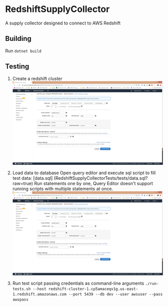 # RedshiftSupplyCollector
A supply collector designed to connect to AWS Redshift

## Building
Run `dotnet build`

## Testing
1) Create a redshift cluster
![Create cluster](/docs/create_cluster.png?raw=true)

2) Load data to database
Open query editor and execute sql script to fill test data: [data.sql] (RedshiftSupplyCollectorTests/tests/data.sql?raw=true)
Run statements one by one, Query Editor doesn't support running scripts with multiple statements at once.
![Create cluster](/docs/create_cluster.png?raw=true)

3) Run test script passing credentials as command-line arguments
`./run-tests.sh --host redshift-cluster-1.cp5amaceqv1g.us-east-1.redshift.amazonaws.com --port 5439 --db dev --user awsuser --pass awspass`


